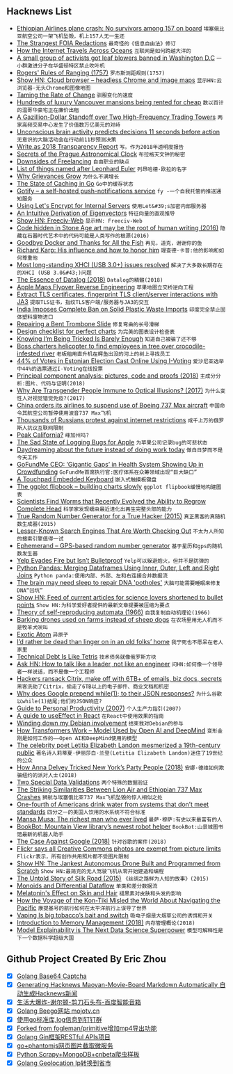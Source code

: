 ## Hacknews List


- [Ethiopian Airlines plane crash: No survivors among 157 on board](https://www.aljazeera.com/news/2019/03/ethiopian-airlines-flight-nairobi-crashes-deaths-reported-190310082515738.html)  `埃塞俄比亚航空公司一架飞机坠毁，机上157人无一生还`
- [The Strangest FOIA Redactions](https://boingboing.net/2019/03/10/redacted.html)  `最奇怪的《信息自由法》修订`
- [How the Internet Travels Across Oceans](https://www.nytimes.com/interactive/2019/03/10/technology/internet-cables-oceans.html)  `互联网是如何跨越大洋的`
- [A small group of activists got leaf blowers banned in Washington D.C](https://www.theatlantic.com/magazine/archive/2019/04/james-fallows-leaf-blower-ban/583210/)  `一小群激进分子在华盛顿特区禁止吹叶机`
- [Rogers&#39; Rules of Ranging (1757)](http://wesclark.com/jw/rogers_r.html)  `罗杰斯测距规则(1757)`
- [Show HN: Cloud browser – headless Chrome and image maps](https://cloudbrowser.website/)  `显示HN:云浏览器-无头Chrome和图像地图`
- [Taming the Rate of Change](https://m.subbu.org/taming-the-rate-of-change-439e3dccbb5d)  `驯服变化的速度`
- [Hundreds of luxury Vancouver mansions being rented for cheap](https://www.ctvnews.ca/canada/why-are-hundreds-of-luxury-vancouver-mansions-being-rented-for-cheap-1.4329800#_gus&amp;_gucid=&amp;_gup=twitter&amp;_gsc=av92XSY)  `数以百计的温哥华豪宅正在廉价出租`
- [A Gazillion-Dollar Standoff over Two High-Frequency Trading Towers](https://www.bloombergquint.com/bq-blue-exclusive/the-gazillion-dollar-standoff-over-two-high-frequency-trading-towers)  `两家高频交易中心发生了价值数万亿美元的对峙`
- [Unconscious brain activity predicts decisions 11 seconds before action](https://qz.com/1569158/neuroscientists-read-unconscious-brain-activity-to-predict-decisions/)  `无意识的大脑活动会在行动前11秒预测决策`
- [Write.as 2018 Transparency Report](https://write.as/intheopen/2018-transparency-report)  `写。作为2018年透明度报告`
- [Secrets of the Prague Astronomical Clock](https://interestingengineering.com/the-secrets-of-the-prague-astronomical-clock)  `布拉格天文钟的秘密`
- [Downsides of Freelancing](https://www.vanschneider.com/the-downsides-of-freelancing)  `自由职业的缺点`
- [List of things named after Leonhard Euler](https://en.wikipedia.org/wiki/List_of_things_named_after_Leonhard_Euler)  `列昂哈德·欧拉的名字`
- [Why Grievances Grow](https://www.overcomingbias.com/2019/03/egalitarian-complaints.html)  `为什么不满增长`
- [The State of Caching in Go](https://blog.dgraph.io/post/caching-in-go/)  `Go中的缓存状态`
- [Gotify – a self-hosted push-notifications service](https://github.com/gotify)  `fy -一个自我托管的推送通知服务`
- [Using Let&#39;s Encrypt for Internal Servers](https://blog.heckel.xyz/2018/08/05/issuing-lets-encrypt-certificates-for-65000-internal-servers/)  `使用Let&#39;s加密内部服务器`
- [An Intuitive Derivation of Eigenvectors](https://dhruvp.netlify.com/2019/02/25/eigenvectors/)  `特征向量的直观推导`
- [Show HN: Freeciv-Web](https://www.freecivweb.org)  `显示HN: Freeciv-Web`
- [Code hidden in Stone Age art may be the root of human writing (2016)](https://www.newscientist.com/article/mg23230990-700-in-search-of-the-very-first-coded-symbols/)  `隐藏在石器时代艺术中的代码可能是人类写作的根源(2016)`
- [Goodbye Docker and Thanks for All the Fish](https://technodrone.blogspot.com/2019/02/goodbye-docker-and-thanks-for-all-fish.html)  `再见，道克，谢谢你的鱼`
- [Richard Karp: His influence and how to honor him](https://blog.computationalcomplexity.org/2019/03/richard-karp-his-influence-and-how-to.html)  `理查德·卡普:他的影响和如何尊重他`
- [Most long-standing XHCI (USB 3.0&#43;) issues resolved](https://www.haiku-os.org/blog/waddlesplash/2019-03-08_most_long-standing_xhci_usb3_issues_resolved/)  `解决了大多数长期存在的XHCI (USB 3.0&#43;)问题`
- [The Essence of Datalog (2018)](https://dodisturb.me/posts/2018-12-25-The-Essence-of-Datalog.html)  `Datalog的精髓(2018)`
- [Apple Maps Flyover Reverse Engineering](https://github.com/retroplasma/flyover-reverse-engineering)  `苹果地图立交桥逆向工程`
- [Extract TLS certificates, fingerprint TLS client/server interactions with JA3](https://twitter.com/d4_project/status/1103673911529611264)  `提取TLS证书，指纹TLS客户端/服务器与JA3的交互`
- [India Imposes Complete Ban on Solid Plastic Waste Imports](https://thewire.in/environment/india-solid-plastic-import-banned)  `印度完全禁止固体塑料废物进口`
- [Repairing a Bent Trombone Slide](http://www.oberloh.com/SPL/spl1.htm)  `修复弯曲的长号滑梯`
- [Design checklist for perfect charts](https://www.dashdevs.com/blog/design-checklist-for-the-perfect-charts/)  `为完美的图表设计检查表`
- [Knowing I’m Being Tricked Is Barely Enough](https://acesounderglass.com/2019/02/24/knowing-im-being-tricked-is-barely-enough/)  `知道自己被骗了还不够`
- [Boss charters helicopter to find employees in tree over crocodile-infested river](https://www.abc.net.au/news/2019-03-06/boss-charters-helicopter-to-rescue-two-employees-stuck-in-tree/10877412?pfmredir=sm)  `老板租用直升机在鳄鱼出没的河上的树上寻找员工`
- [44% of Votes in Estonian Election Cast Online Using I-Voting](https://www.zdnet.com/article/online-voting-now-estonia-teaches-the-world-a-lesson-in-electronic-elections/)  `爱沙尼亚选举中44%的选票通过I-Voting在线投票`
- [Principal component analysis: pictures, code and proofs (2018)](https://joellaity.com/2018/10/18/pca.html)  `主成分分析:图片、代码与证明(2018)`
- [Why Are Transgender People Immune to Optical Illusions? (2017)](https://slatestarcodex.com/2017/06/28/why-are-transgender-people-immune-to-optical-illusions/)  `为什么变性人对视觉错觉免疫?(2017)`
- [China orders its airlines to suspend use of Boeing 737 Max aircraft](https://www.reuters.com/article/us-ethiopia-airlines-china/china-orders-its-airlines-to-suspend-use-of-boeing-737-max-aircraft-media-idUSKBN1QS01Z)  `中国命令其航空公司暂停使用波音737 Max飞机`
- [Thousands of Russians protest against internet restrictions](https://www.reuters.com/article/us-russia-internet-protests/thousands-of-russians-protest-against-internet-restrictions-idUSKBN1QR0HI)  `成千上万的俄罗斯人抗议互联网限制`
- [Peak California?](https://medium.com/@byrnehobart/peak-california-7cf97baecaf0)  `峰加州吗?`
- [The Sad State of Logging Bugs for Apple](https://www.corbinstreehouse.com/blog/2019/03/the-sad-state-of-logging-bugs-for-apple/)  `为苹果公司记录bug的可悲状态`
- [Daydreaming about the future instead of doing work today](https://www.howitactuallyworks.com/archives/future_you_masturbation.html)  `做白日梦而不是今天工作`
- [GoFundMe CEO: ‘Gigantic Gaps’ in Health System Showing Up in Crowdfunding](https://khn.org/news/gofundme-ceo-gigantic-gaps-in-health-system-showing-up-in-crowdfunding/)  `GoFundMe首席执行官:医疗体系在众筹领域出现“巨大缺口”`
- [A Touchpad Embedded Keyboard](https://www.mokibo.com/)  `嵌入式触摸板键盘`
- [The ggplot flipbook – building charts slowly](https://evamaerey.github.io/ggplot_flipbook/ggplot_flipbook_xaringan.html)  `ggplot flipbook缓慢地构建图表`
- [Scientists Find Worms that Recently Evolved the Ability to Regrow Complete Head](https://neurosciencenews.com/worms-evolved-regrow-complete-head-10865/)  `科学家发现蠕虫最近进化出再生完整头部的能力`
- [True Random Number Generator for a True Hacker (2015)](https://hackaday.com/2015/06/29/true-random-number-generator-for-a-true-hacker/)  `真正黑客的真随机数生成器(2015)`
- [Lesser-Known Search Engines That Are Worth Checking Out](https://www.256kilobytes.com/content/show/3004/search-no-further-7-search-engines-that-are-worth-checking-out)  `不太为人所知的搜索引擎值得一试`
- [Ephemerand – GPS-based random number generator](https://github.com/hoytech/ephemerand)  `基于星历和gps的随机数发生器`
- [Yelp Evades Fire but Isn’t Bulletproof](https://www.wsj.com/articles/yelp-evades-fire-but-isnt-bulletproof-11551983590)  `Yelp可以躲避炮火，但并不是防弹的`
- [Python Pandas: Merging Dataframes Using Inner, Outer, Left and Right Joins](https://thispointer.com/pandas-how-to-merge-dataframes-using-dataframe-merge-in-python-part-1/)  `Python panda:使用内部、外部、左和右连接合并数据流`
- [The brain may need sleep to repair DNA &#39;potholes&#39;](https://www.cbc.ca/radio/quirks/mar-9-2019-science-of-awe-blue-whales-and-sonar-chromosomes-and-sleep-and-more-1.5047142/your-brain-may-need-sleep-to-repair-dna-potholes-1.5047151)  `大脑可能需要睡眠来修复DNA“凹坑”`
- [Show HN: Feed of current articles for science lovers shortened to bullet points](https://bullets.tech)  `Show HN:为科学爱好者提供的最新文章提要被压缩为要点`
- [Theory of self-reproducing automata (1966)](https://archive.org/details/theoryofselfrepr00vonn_0)  `自我复制自动机理论(1966)`
- [Barking drones used on farms instead of sheep dogs](https://www.radionz.co.nz/national/programmes/checkpoint/audio/2018685575/barking-drones-used-on-farms-instead-of-sheep-dogs)  `在农场里用无人机而不是牧羊犬吠叫`
- [Exotic Atom](https://en.wikipedia.org/wiki/Exotic_atom)  `异原子`
- [I’d rather be dead than linger on in an old folks’ home](https://www.latimes.com/opinion/op-ed/la-oe-goldman-worse-than-death-20190310-story.html)  `我宁死也不愿呆在老人家里`
- [Technical Debt Is Like Tetris](https://medium.com/@erichiggins/technical-debt-is-like-tetris-168f64d8b700)  `技术债务就像俄罗斯方块`
- [Ask HN: How to talk like a leader, not like an engineer](item?id=19349676)  `问HN:如何像一个领导者一样说话，而不是像一个工程师`
- [Hackers ransack Citrix, make off with 6TB&#43; of emails, biz docs, secrets](https://www.theregister.co.uk/2019/03/08/citrix_hacked_data_stolen/)  `黑客洗劫了Citrix，偷走了6TB以上的电子邮件、商业文档和机密`
- [Why does Google prepend while(1); to their JSON responses?](https://stackoverflow.com/questions/2669690/why-does-google-prepend-while1-to-their-json-responses)  `为什么谷歌以while(1)结尾;他们的JSON响应?`
- [Guide to Personal Productivity (2007)](https://pmarchive.com/guide_to_personal_productivity.html)  `个人生产力指引(2007)`
- [A guide to useEffect in React](https://overreacted.io/a-complete-guide-to-useeffect/)  `在React中使用效果的指南`
- [Winding down my Debian involvement](https://michael.stapelberg.ch/posts/2019-03-10-debian-winding-down/)  `结束我对Debian的参与`
- [How Transformers Work – Model Used by Open AI and DeepMind](https://medium.com/@giacaglia/transformers-141e32e69591)  `变形金刚是如何工作的——Open AI和DeepMind使用的模型`
- [The celebrity poet Letitia Elizabeth Landon mesmerized a 19th-century public](https://www.theatlantic.com/magazine/archive/2019/04/letitia-elizabeth-landon-female-byron/583237/)  `著名诗人莉蒂夏·伊丽莎白·兰登(Letitia Elizabeth Landon)迷住了19世纪的公众`
- [How Anna Delvey Tricked New York’s Party People (2018)](https://www.thecut.com/2018/05/how-anna-delvey-tricked-new-york.html)  `安娜·德维如何欺骗纽约的派对人士(2018)`
- [Two Special Data Validations](https://www.datafix.com.au/BASHing/2019-03-03.html)  `两个特殊的数据验证`
- [The Striking Similarities Between Lion Air and Ethiopian 737 Max Crashes](https://thepointsguy.com/news/similarities-lion-air-ethiopian-737-max-crashes)  `狮航与埃塞俄比亚737 Max飞机坠毁的惊人相似之处`
- [One-fourth of Americans drink water from systems that don’t meet standards](https://www.nationalgeographic.com/magazine/2019/03/drinking-water-safety-in-united-sates-can-be-fixed/)  `四分之一的美国人饮用的水系统不符合标准`
- [Mansa Musa: The richest man who ever lived](https://www.bbc.co.uk/news/world-africa-47379458)  `曼萨·穆萨:有史以来最富有的人`
- [BookBot: Mountain View library’s newest robot helper](https://www.siliconvalley.com/2019/03/09/meet-bookbot-mountain-view-librarys-newest-robot-helper/)  `BookBot:山景城图书馆最新的机器人助手`
- [The Case Against Google (2018)](https://www.nytimes.com/2018/02/20/magazine/the-case-against-google.html)  `针对谷歌的案件(2018)`
- [Flickr says all Creative Commons photos are exempt from picture limits](https://www.theverge.com/2019/3/8/18256478/flickr-creative-commons-photos-free-1000-picture-limit-exempt)  `Flickr表示，所有创作共用照片都不受图片限制`
- [Show HN: The Jankest Autonomous Drone Built and Programmed from Scratch](https://github.com/alexozer/jankdrone)  `Show HN:最简克的无人驾驶飞机从零开始建造和编程`
- [The Untold Story of Silk Road (2015)](https://www.wired.com/2015/04/silk-road-1/)  `《丝绸之路鲜为人知的故事》(2015)`
- [Monoids and Differential Dataflow](https://github.com/frankmcsherry/blog/blob/master/posts/2019-02-09.md)  `单类和差分数据流`
- [Melatonin&#39;s Effect on Skin and Hair](https://thelri.org/blog-and-news/melatonin-s-effect-on-skin-and-hair/)  `褪黑素对皮肤和头发的影响`
- [How the Voyage of the Kon-Tiki Misled the World About Navigating the Pacific](https://www.smithsonianmag.com/smithsonian-institution/how-voyage-kon-tiki-misled-world-about-navigating-pacific-180952478/)  `康提基号的航行如何在太平洋航行上误导了世界`
- [Vaping Is big tobacco’s bait and switch](https://www.nytimes.com/2019/03/08/opinion/editorials/vaping-ecigarettes-nicotine-safe.html)  `吸电子烟是大烟草公司的诱饵和开关`
- [Introduction to Memory Management (2018)](https://www.memorymanagement.org/mmref/index.html)  `内存管理概论(2018)`
- [Model Explainability is The Next Data Science Superpower](https://towardsdatascience.com/why-model-explainability-is-the-next-data-science-superpower-b11b6102a5e0)  `模型可解释性是下一个数据科学超级大国`

## Github Project Created By Eric Zhou

- [x] [Golang Base64 Captcha](https://github.com/mojocn/base64Captcha)
- [x] [Generating Hacknews Maoyan-Movie-Board Markdown Automatically 自动生成Hacknews新闻](https://github.com/dejavuzhou/md-genie)
- [x] [生活大爆炸-谢尔顿-剪刀石头布-百度智能音箱](https://github.com/mojocn/dueros-bang-game)
- [x] [Golang Beego网站 mojotv.cn](https://github.com/mojocn/www.mojotv.cn)
- [x] [使用go标准库,log信息到钉钉群](https://github.com/mojocn/dooger)
- [x] [Forked from fogleman/primitive增加mp4导出功能](https://github.com/mojocn/primitive)
- [x] [Golang Gin框架RESTful APIs项目](https://github.com/JJJJJJJerk/ezier-golang-web-api-framework)
- [x] [go+phantomjs网页图片截取微服务](https://github.com/mojocn/screen_shot)
- [x] [Python Scrapy+MongoDB+cnbeta爬虫样板](https://github.com/mojocn/scrapy_mongodb_boilerplate_cnbeta)
- [x] [Golang Geolocation Ip转换到省市](https://github.com/mojocn/ip2location)